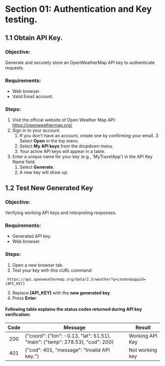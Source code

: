 # Section 01: Authentication and Key testing. 
## 1.1 Obtain API Key. 
### Objective: 
Generate and securely store an OpenWeatherMap API key to authenticate requests.

### Requirements:  
* Web browser.
* Valid Email account.

### Steps: 
1. Visit the official website of Open Weather Map API: https://openweathermap.org/
2. Sign in to your account.
    1. If you don't have an account, create one by confirming your email.
3 Select **Open** in the top menu. 
    1. Select **My API keys** from the dropdown menu.
    2. Your active API keys will appear in a table.
4. Enter a unique name for your key (e.g., 'MyTravelApp') in the API Key Name field.
    1. Select **Generate**.
    2. A new key will show up. 

## 1.2 Test New Generated Key
### Objective: 
Verifying working API keys and interpreting responses.

### Requirements: 
* Generated API key.
* Web browser. 

### Steps: 
1. Open a new browser tab. 
2. Test your key with this cURL command:
```
 https://api.openweathermap.org/data/2.5/weather?q=London&appid=[API_KEY] 
```
3. Replace **[API_KEY]** with the **new generated key**.
4. Press **Enter**. 

#### Following table explains the status codes returned during API key verification:
| Code | Message | Result | 
|:---: |---------|--------|
|  200  |{"coord": {"lon": -0.13, "lat": 51.51}, "main": {"temp": 278.53}, "cod": 200}  | Working API Key | 
| 401 | {"cod": 401, "message": "Invalid API key."} | Not working key |  


  

